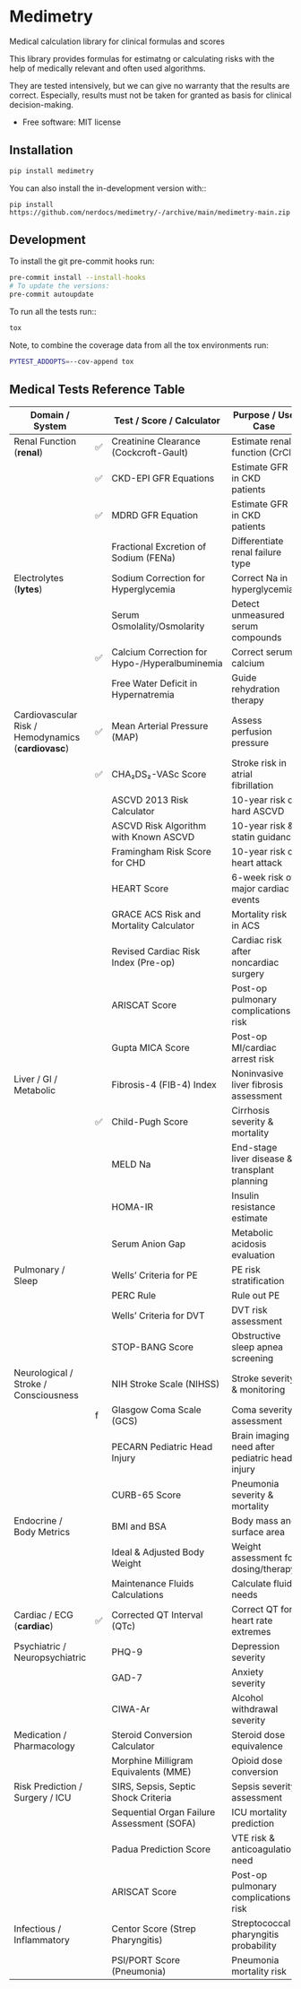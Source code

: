 # Medimetry

Medical calculation library for clinical formulas and scores

This library provides formulas for estimatng or calculating risks with the help of medically relevant and
often used algorithms.

They are tested intensively, but we can give no warranty that the results are correct. Especially, results must not
be taken for granted as basis for clinical decision-making.

* Free software: MIT license

## Installation

```bash
pip install medimetry
```

You can also install the in-development version with::

    pip install https://github.com/nerdocs/medimetry/-/archive/main/medimetry-main.zip


## Development

To install the git pre-commit hooks run:
```bash
pre-commit install --install-hooks
# To update the versions:
pre-commit autoupdate
```

To run all the tests run::

```bash
tox
```

Note, to combine the coverage data from all the tox environments run:

```bash
PYTEST_ADDOPTS=--cov-append tox
```

## Medical Tests Reference Table

| Domain / System                                     |   | Test / Score / Calculator                         | Purpose / Use Case                             |
|-----------------------------------------------------|---|---------------------------------------------------|------------------------------------------------|
| Renal Function (**renal**)                          | ✅ | Creatinine Clearance (Cockcroft-Gault)            | Estimate renal function (CrCl)                 |
|                                                     | ✅ | CKD-EPI GFR Equations                             | Estimate GFR in CKD patients                   |
|                                                     | ✅ | MDRD GFR Equation                                 | Estimate GFR in CKD patients                   |
|                                                     |   | Fractional Excretion of Sodium (FENa)             | Differentiate renal failure type               |
| Electrolytes (**lytes**)                            |   | Sodium Correction for Hyperglycemia               | Correct Na in hyperglycemia                    |
|                                                     |   | Serum Osmolality/Osmolarity                       | Detect unmeasured serum compounds              |
|                                                     | ✅ | Calcium Correction for Hypo-/Hyperalbuminemia     | Correct serum calcium                          |
|                                                     |   | Free Water Deficit in Hypernatremia               | Guide rehydration therapy                      |
| Cardiovascular Risk / Hemodynamics (**cardiovasc**) | ✅ | Mean Arterial Pressure (MAP)                      | Assess perfusion pressure                      |
|                                                     | ✅ | CHA₂DS₂-VASc Score                                | Stroke risk in atrial fibrillation             |
|                                                     |   | ASCVD 2013 Risk Calculator                        | 10-year risk of hard ASCVD                     |
|                                                     |   | ASCVD Risk Algorithm with Known ASCVD             | 10-year risk & statin guidance                 |
|                                                     |   | Framingham Risk Score for CHD                     | 10-year risk of heart attack                   |
|                                                     |   | HEART Score                                       | 6-week risk of major cardiac events            |
|                                                     |   | GRACE ACS Risk and Mortality Calculator           | Mortality risk in ACS                          |
|                                                     |   | Revised Cardiac Risk Index (Pre-op)               | Cardiac risk after noncardiac surgery          |
|                                                     |   | ARISCAT Score                                     | Post-op pulmonary complications risk           |
|                                                     |   | Gupta MICA Score                                  | Post-op MI/cardiac arrest risk                 |
| Liver / GI / Metabolic                              |   | Fibrosis-4 (FIB-4) Index                          | Noninvasive liver fibrosis assessment          |
|                                                     | ✅ | Child-Pugh Score                                  | Cirrhosis severity & mortality                 |
|                                                     |   | MELD Na                                           | End-stage liver disease & transplant planning  |
|                                                     |   | HOMA-IR                                           | Insulin resistance estimate                    |
|                                                     |   | Serum Anion Gap                                   | Metabolic acidosis evaluation                  |
| Pulmonary / Sleep                                   |   | Wells’ Criteria for PE                            | PE risk stratification                         |
|                                                     |   | PERC Rule                                         | Rule out PE                                    |
|                                                     |   | Wells’ Criteria for DVT                           | DVT risk assessment                            |
|                                                     |   | STOP-BANG Score                                   | Obstructive sleep apnea screening              |
| Neurological / Stroke / Consciousness               |   | NIH Stroke Scale (NIHSS)                          | Stroke severity & monitoring                   |
|                                                     | f | Glasgow Coma Scale (GCS)                          | Coma severity assessment                       |
|                                                     |   | PECARN Pediatric Head Injury                      | Brain imaging need after pediatric head injury |
|                                                     |   | CURB-65 Score                                     | Pneumonia severity & mortality                 |
| Endocrine / Body Metrics                            |   | BMI and BSA                                       | Body mass and surface area                     |
|                                                     |   | Ideal & Adjusted Body Weight                      | Weight assessment for dosing/therapy           |
|                                                     |   | Maintenance Fluids Calculations                   | Calculate fluid needs                          |
| Cardiac / ECG  (**cardiac**)                        | ✅ | Corrected QT Interval (QTc)                       | Correct QT for heart rate extremes             |
| Psychiatric / Neuropsychiatric                      |   | PHQ-9                                             | Depression severity                            |
|                                                     |   | GAD-7                                             | Anxiety severity                               |
|                                                     |   | CIWA-Ar                                           | Alcohol withdrawal severity                    |
| Medication / Pharmacology                           |   | Steroid Conversion Calculator                     | Steroid dose equivalence                       |
|                                                     |   | Morphine Milligram Equivalents (MME)              | Opioid dose conversion                         |
| Risk Prediction / Surgery / ICU                     |   | SIRS, Sepsis, Septic Shock Criteria               | Sepsis severity assessment                     |
|                                                     |   | Sequential Organ Failure Assessment (SOFA)        | ICU mortality prediction                       |
|                                                     |   | Padua Prediction Score                            | VTE risk & anticoagulation need                |
|                                                     |   | ARISCAT Score                                     | Post-op pulmonary complications risk           |
| Infectious / Inflammatory                           |   | Centor Score (Strep Pharyngitis)                  | Streptococcal pharyngitis probability          |
|                                                     |   | PSI/PORT Score (Pneumonia)                        | Pneumonia mortality risk                       |
